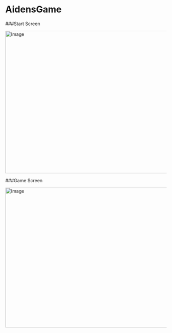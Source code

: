 # AidensGame

###Start Screen

<img width="861" height="444" alt="Image" src="https://github.com/user-attachments/assets/9a6f477e-aeb1-4067-b6ff-946f6baccdab" />

<br>

###Game Screen

<img width="856" height="436" alt="Image" src="https://github.com/user-attachments/assets/feb0a671-8398-4049-b7e4-9f6cea04d215" />
